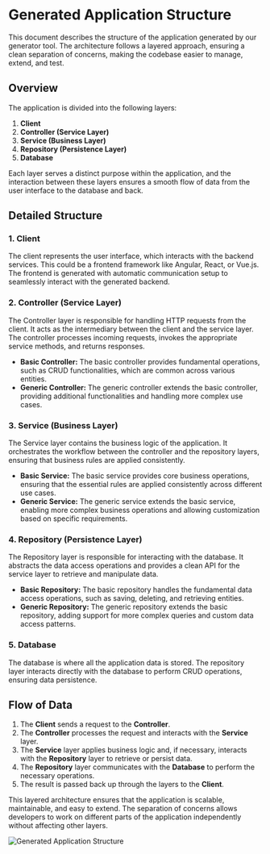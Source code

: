 # Generated Application Structure

This document describes the structure of the application generated by our generator tool. The architecture follows a layered approach, ensuring a clean separation of concerns, making the codebase easier to manage, extend, and test.

## Overview

The application is divided into the following layers:

1. **Client**
2. **Controller (Service Layer)**
3. **Service (Business Layer)**
4. **Repository (Persistence Layer)**
5. **Database**

Each layer serves a distinct purpose within the application, and the interaction between these layers ensures a smooth flow of data from the user interface to the database and back.

## Detailed Structure

### 1. Client
The client represents the user interface, which interacts with the backend services. This could be a frontend framework like Angular, React, or Vue.js. The frontend is generated with automatic communication setup to seamlessly interact with the generated backend.

### 2. Controller (Service Layer)
The Controller layer is responsible for handling HTTP requests from the client. It acts as the intermediary between the client and the service layer. The controller processes incoming requests, invokes the appropriate service methods, and returns responses.

- **Basic Controller:** The basic controller provides fundamental operations, such as CRUD functionalities, which are common across various entities.
- **Generic Controller:** The generic controller extends the basic controller, providing additional functionalities and handling more complex use cases.

### 3. Service (Business Layer)
The Service layer contains the business logic of the application. It orchestrates the workflow between the controller and the repository layers, ensuring that business rules are applied consistently.

- **Basic Service:** The basic service provides core business operations, ensuring that the essential rules are applied consistently across different use cases.
- **Generic Service:** The generic service extends the basic service, enabling more complex business operations and allowing customization based on specific requirements.

### 4. Repository (Persistence Layer)
The Repository layer is responsible for interacting with the database. It abstracts the data access operations and provides a clean API for the service layer to retrieve and manipulate data.

- **Basic Repository:** The basic repository handles the fundamental data access operations, such as saving, deleting, and retrieving entities.
- **Generic Repository:** The generic repository extends the basic repository, adding support for more complex queries and custom data access patterns.

### 5. Database
The database is where all the application data is stored. The repository layer interacts directly with the database to perform CRUD operations, ensuring data persistence.

## Flow of Data

1. The **Client** sends a request to the **Controller**.
2. The **Controller** processes the request and interacts with the **Service** layer.
3. The **Service** layer applies business logic and, if necessary, interacts with the **Repository** layer to retrieve or persist data.
4. The **Repository** layer communicates with the **Database** to perform the necessary operations.
5. The result is passed back up through the layers to the **Client**.

This layered architecture ensures that the application is scalable, maintainable, and easy to extend. The separation of concerns allows developers to work on different parts of the application independently without affecting other layers.

![Generated Application Structure](https://github.com/user-attachments/assets/af4df884-8623-4cd3-a8f4-7203ffa9de48)
